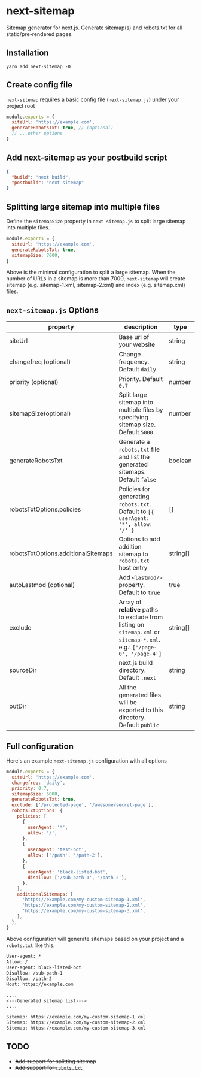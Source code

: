 # next-sitemap

Sitemap generator for next.js. Generate sitemap(s) and robots.txt for all static/pre-rendered pages.

## Installation

```shell
yarn add next-sitemap -D
```

## Create config file

`next-sitemap` requires a basic config file (`next-sitemap.js`) under your project root

```js
module.exports = {
  siteUrl: 'https://example.com',
  generateRobotsTxt: true, // (optional)
  // ...other options
}
```

## Add next-sitemap as your postbuild script

```json
{
  "build": "next build",
  "postbuild": "next-sitemap"
}
```

## Splitting large sitemap into multiple files

Define the `sitemapSize` property in `next-sitemap.js` to split large sitemap into multiple files.

```js
module.exports = {
  siteUrl: 'https://example.com',
  generateRobotsTxt: true,
  sitemapSize: 7000,
}
```

Above is the minimal configuration to split a large sitemap. When the number of URLs in a sitemap is more than 7000, `next-sitemap` will create sitemap (e.g. sitemap-1.xml, sitemap-2.xml) and index (e.g. sitemap.xml) files.

## `next-sitemap.js` Options

| property                            | description                                                                                                             | type     |
| ----------------------------------- | ----------------------------------------------------------------------------------------------------------------------- | -------- |
| siteUrl                             | Base url of your website                                                                                                | string   |
| changefreq (optional)               | Change frequency. Default `daily`                                                                                       | string   |
| priority (optional)                 | Priority. Default `0.7`                                                                                                 | number   |
| sitemapSize(optional)               | Split large sitemap into multiple files by specifying sitemap size. Default `5000`                                      | number   |
| generateRobotsTxt                   | Generate a `robots.txt` file and list the generated sitemaps. Default `false`                                           | boolean  |
| robotsTxtOptions.policies           | Policies for generating `robots.txt`. Default to `[{ userAgent: '*', allow: '/' }`                                      | []       |
| robotsTxtOptions.additionalSitemaps | Options to add addition sitemap to `robots.txt` host entry                                                              | string[] |
| autoLastmod (optional)              | Add `<lastmod/>` property. Default to `true`                                                                            | true     |  |
| exclude                             | Array of **relative** paths to exclude from listing on `sitemap.xml` or `sitemap-*.xml`. e.g.: `['/page-0', '/page-4']` | string[] |
| sourceDir                           | next.js build directory. Default `.next`                                                                                | string   |
| outDir                              | All the generated files will be exported to this directory. Default `public`                                            | string   |

## Full configuration

Here's an example `next-sitemap.js` configuration with all options

```js
module.exports = {
  siteUrl: 'https://example.com',
  changefreq: 'daily',
  priority: 0.7,
  sitemapSize: 5000,
  generateRobotsTxt: true,
  exclude: ['/protected-page', '/awesome/secret-page'],
  robotsTxtOptions: {
    policies: [
      {
        userAgent: '*',
        allow: '/',
      },
      {
        userAgent: 'test-bot',
        allow: ['/path', '/path-2'],
      },
      {
        userAgent: 'black-listed-bot',
        disallow: ['/sub-path-1', '/path-2'],
      },
    ],
    additionalSitemaps: [
      'https://example.com/my-custom-sitemap-1.xml',
      'https://example.com/my-custom-sitemap-2.xml',
      'https://example.com/my-custom-sitemap-3.xml',
    ],
  },
}
```

Above configuration will generate sitemaps based on your project and a `robots.txt` like this.

```txt
User-agent: *
Allow: /
User-agent: black-listed-bot
Disallow: /sub-path-1
Disallow: /path-2
Host: https://example.com

....
<---Generated sitemap list--->
....

Sitemap: https://example.com/my-custom-sitemap-1.xml
Sitemap: https://example.com/my-custom-sitemap-2.xml
Sitemap: https://example.com/my-custom-sitemap-3.xml
```

## TODO

- <s>Add support for splitting sitemap</s>
- <s>Add support for `robots.txt`</s>
